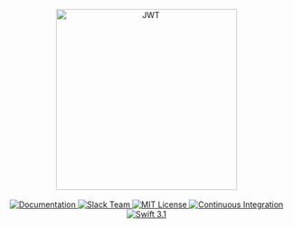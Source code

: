 <p align="center">
    <img src="https://cloud.githubusercontent.com/assets/1342803/24798188/0915659c-1b95-11e7-9a99-7c75d760c904.png" width="320" alt="JWT">
    <br>
    <br>
    <a href="https://github.com/vapor/jwt/blob/2.0.0-beta.1/README.md">
        <img src="http://img.shields.io/badge/read_the-docs-92A8D1.svg" alt="Documentation">
    </a>
    <a href="http://vapor.team">
        <img src="http://vapor.team/badge.svg" alt="Slack Team">
    </a>
    <a href="LICENSE">
        <img src="http://img.shields.io/badge/license-MIT-brightgreen.svg" alt="MIT License">
    </a>
    <a href="https://circleci.com/gh/vapor/jwt">
        <img src="https://circleci.com/gh/vapor/jwt.svg?style=shield" alt="Continuous Integration">
    </a>
    <a href="https://swift.org">
        <img src="http://img.shields.io/badge/swift-3.1-brightgreen.svg" alt="Swift 3.1">
    </a>
</center>